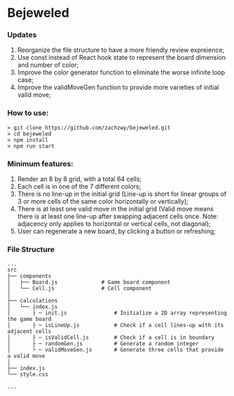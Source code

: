 # Bejeweled

### Updates

1. Reorganize the file structure to have a more friendly review expreience;
2. Use const instead of React hook state to represent the board dimension and number of color;
3. Improve the color generator function to eliminate the worse infinite loop case;
4. Improve the validMoveGen function to provide more varieties of initial valid move;

### How to use:

```
> git clone https://github.com/zachzwy/bejeweled.git
> cd bejeweled
> npm install
> npm run start
```

### Minimum features:

1. Render an 8 by 8 grid, with a total 64 cells;
2. Each cell is in one of the 7 different colors;
3. There is no line-up in the initial grid (Line-up is short for linear groups of 3 or more cells of the same color horizontally or vertically);
4. There is at least one valid move in the initial grid (Valid move means there is at least one line-up after swapping adjacent cells once. Note: adjacency only applies to horizontal or vertical cells, not diagonal);
5. User can regenerate a new board, by clicking a button or refreshing;

### File Structure

```
...
src
├── components
│   ├── Board.js              # Game board component
│   └── Cell.js               # Cell component
│
├── calculations
│   └── index.js
│       ├ ─ init.js               # Initialize a 2D array representing the game board
│       ├ ─ isLineUp.js           # Check if a cell lines-up with its adjacent cells
│       ├ ─ isValidCell.js        # Check if a cell is in boundary
│       ├ ─ randomGen.js          # Generate a random integer
│       └ ─ validMoveGen.js       # Generate three cells that provide a valid move
│
├── index.js
└── style.css

...
```
